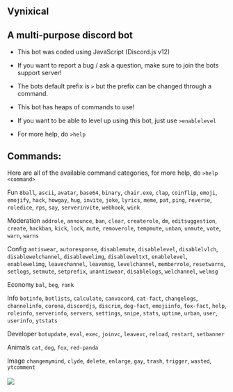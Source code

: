 Vynixical
-
A multi-purpose discord bot
-

- This bot was coded using JavaScript (Discord.js v12)

- If you want to report a bug / ask a question, make sure to join the bots support server!

- The bots default prefix is `>` but the prefix can be changed through a command.

- This bot has heaps of commands to use!

- If you want to be able to level up using this bot, just use `>enablelevel`

- For more help, do `>help`

Commands:
-
Here are all of the available command categories, for more help, do `>help <command>`

Fun
`8ball`, `ascii`, `avatar`, `base64`, `binary`, `chair.exe`, `clap`, `coinflip`, `emoji`, `emojify`, `hack`, `howgay`, `hug`, `invite`, `joke`, `lyrics`, `meme`, `pat`, `ping`, `reverse`, `roledice`, `rps`, `say`, `serverinvite`, `webhook`, `wink`

Moderation
`addrole`, `announce`, `ban`, `clear`, `createrole`, `dm`, `editsuggestion`, `create`, `hackban`, `kick`, `lock`, `mute`, `removerole`, `tempmute`, `unban`, `unmute`, `vote`, `warn`, `warns`

Config
`antiswear`, `autoresponse`, `disablemute`, `disablelevel`, `disablelvlch`, `disablewelchannel`, `disablewelimg`, `disableweltxt`, `enablelevel`, `enablewelimg`, `leavechannel`, `leavemsg`, `levelchannel`, `memberrole`, `resetwarns`, `setlogs`, `setmute`, `setprefix`, `unantiswear`, `disablelogs`, `welchannel`, `welmsg`

Economy
`bal`, `beg`, `rank`

Info
`botinfo`, `botlists`, `calculate`, `canvacord`, `cat-fact`, `changelogs`, `channelinfo`, `corona`, `discordjs`, `discrim`, `dog-fact`, `emojiinfo`, `fox-fact`, `help`, `roleinfo`, `serverinfo`, `servers`, `settings`, `snipe`, `stats`, `uptime`, `urban`, `user`, `userinfo`, `ytstats`

Developer
`botupdate`, `eval`, `exec`, `joinvc`, `leavevc`, `reload`, `restart`, `setbanner`

Animals
`cat`, `dog`, `fox`, `red-panda`

Image
`changemymind`, `clyde`, `delete`, `enlarge`, `gay`, `trash`, `trigger`, `wasted`, `ytcomment` <br> <br>
![](https://i.gyazo.com/1a31f68133aeb1b2c89eb9c8c38f5877.png)